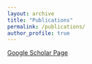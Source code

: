 ```yaml
---
layout: archive
title: "Publications"
permalink: /publications/
author_profile: true
---
```



[Google Scholar Page](https://scholar.google.com/citations?user=PZoAEKUAAAAJ)
